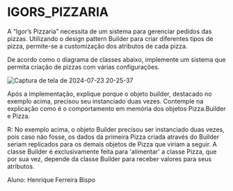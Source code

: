 # IGORS_PIZZARIA

A “Igor’s Pizzaria” necessita de um sistema para gerenciar pedidos das pizzas. Utilizando o design pattern Builder
para criar diferentes tipos de pizza, permite-se a customização dos atributos de cada pizza. 

De acordo como o diagrama de classes abaixo, implemente um sistema que permita criação de pizzas com várias
configurações.

![Captura de tela de 2024-07-23 20-25-37](https://github.com/user-attachments/assets/f9964343-3abb-4c88-a1f5-13f309b4c117)

Após a implementação, explique porque o objeto builder, destacado no exemplo acima, precisou seu instanciado
duas vezes. Contemple na explicação como é o comportamento em memória dos objetos Pizza.Builder e Pizza.

R: No exemplo acima, o objeto Builder precisou ser instanciado duas vezes, pois caso não fosse, os dados da primeira Pizza criada através do Builder seriam replicados para os demais objetos de Pizza que viriam a seguir. A classe Builder é exclusivamente feita para 'alimentar' a classe Pizza, que por sua vez, depende da classe Builder para receber valores para seus atributos.

Aluno: Henrique Ferreira Bispo 


